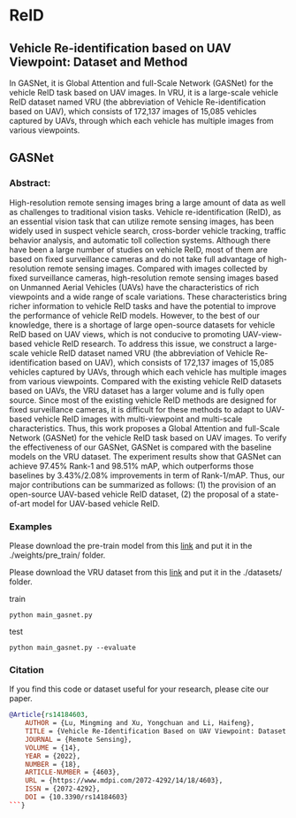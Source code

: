 # ReID
## Vehicle Re-identification based on UAV Viewpoint: Dataset and Method

In GASNet, it is Global Attention and full-Scale Network (GASNet) for the vehicle ReID task based on UAV images.
In VRU, it is a large-scale vehicle ReID dataset named VRU (the abbreviation of Vehicle Re-identification based on UAV), which consists of 172,137 images of 15,085 vehicles captured by UAVs, through which each vehicle has multiple images from various viewpoints.
## GASNet
### Abstract:
High-resolution remote sensing images bring a large amount of data as well as challenges to traditional vision tasks. Vehicle re-identification (ReID), as an essential vision task that can utilize remote sensing images, has been widely used in suspect vehicle search, cross-border vehicle tracking, traffic behavior analysis, and automatic toll collection systems. Although there have been a large number of studies on vehicle ReID, most of them are based on fixed surveillance cameras and do not take full advantage of high-resolution remote sensing images. Compared with images collected by fixed surveillance cameras, high-resolution remote sensing images based on Unmanned Aerial Vehicles (UAVs) have the characteristics of rich viewpoints and a wide range of scale variations. These characteristics bring richer information to vehicle ReID tasks and have the potential to improve the performance of vehicle ReID models. However, to the best of our knowledge, there is a shortage of large open-source datasets for vehicle ReID based on UAV views, which is not conducive to promoting UAV-view-based vehicle ReID research. To address this issue, we construct a large-scale vehicle ReID dataset named VRU (the abbreviation of Vehicle Re-identification based on UAV), which consists of 172,137 images of 15,085 vehicles captured by UAVs, through which each vehicle has multiple images from various viewpoints. Compared with the existing vehicle ReID datasets based on UAVs, the VRU dataset has a larger volume and is fully open source. Since most of the existing vehicle ReID methods are designed for fixed surveillance cameras, it is difficult for these methods to adapt to UAV-based vehicle ReID images with multi-viewpoint and multi-scale characteristics. Thus, this work proposes a Global Attention and full-Scale Network (GASNet) for the vehicle ReID task based on UAV images. To verify the effectiveness of our GASNet, GASNet is compared with the baseline models on the VRU dataset. The experiment results show that GASNet can achieve 97.45% Rank-1 and 98.51% mAP, which outperforms those baselines by 3.43%/2.08% improvements in term of Rank-1/mAP. Thus, our major contributions can be summarized as follows: (1) the provision of an open-source UAV-based vehicle ReID dataset, (2) the proposal of a state-of-art model for UAV-based vehicle ReID.

### Examples
Please download the pre-train model from this [link](https://pan.baidu.com/s/1I3DfIy0C8QAto7a8Bu5raQ?pwd=4911) and put it in the ./weights/pre_train/ folder.


Please download the VRU dataset from this [link](https://github.com/GeoX-Lab/ReID/tree/main/VRU) and put it in the ./datasets/ folder.


train
```
python main_gasnet.py
```

test

```
python main_gasnet.py --evaluate

```
### Citation
If you find this code or dataset useful for your research, please cite our paper.

```Bibtex
@Article{rs14184603,
	AUTHOR = {Lu, Mingming and Xu, Yongchuan and Li, Haifeng},
	TITLE = {Vehicle Re-Identification Based on UAV Viewpoint: Dataset and Method},
	JOURNAL = {Remote Sensing},
	VOLUME = {14},
	YEAR = {2022},
	NUMBER = {18},
	ARTICLE-NUMBER = {4603},
	URL = {https://www.mdpi.com/2072-4292/14/18/4603},
	ISSN = {2072-4292},
	DOI = {10.3390/rs14184603}
```}
